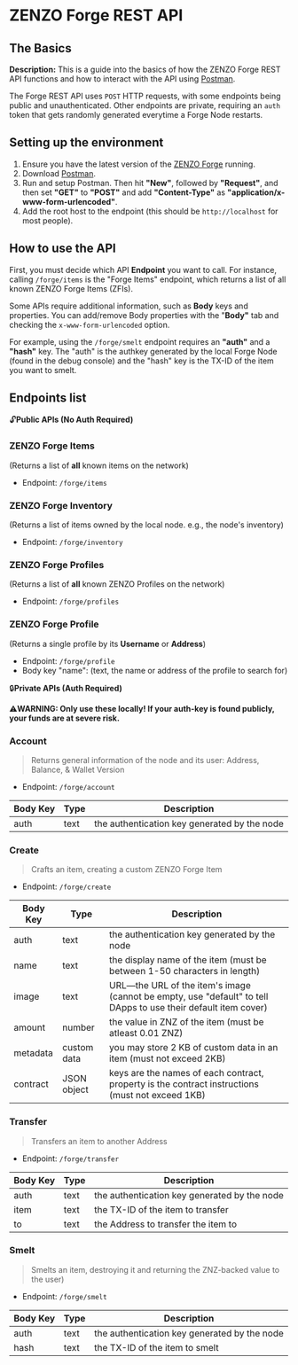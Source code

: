 # ZENZO Forge REST API

## The Basics
**Description:** This is a guide into the basics of how the ZENZO Forge REST API functions and how to interact with the API using [Postman](https://www.getpostman.com/downloads/).

The Forge REST API uses `POST` HTTP requests, with some endpoints being public and unauthenticated. Other endpoints are private, requiring an `auth` token that gets randomly generated everytime a Forge Node restarts.




## Setting up the environment
1. Ensure you have the latest version of the [ZENZO Forge](https://github.com/ZENZO-Ecosystem/zenzo-forge/releases) running.
2. Download [Postman](https://www.getpostman.com/downloads/).
3. Run and setup Postman. Then hit **"New"**, followed by **"Request"**, and then set **"GET"** to **"POST"** and add **"Content-Type"** as **"application/x-www-form-urlencoded"**.
4. Add the root host to the endpoint (this should be `http://localhost` for most people).




## How to use the API
First, you must decide which API **Endpoint** you want to call. For instance, calling `/forge/items` is the "Forge Items" endpoint, which returns a list of all known ZENZO Forge Items (ZFIs).

Some APIs require additional information, such as **Body** keys and properties. You can add/remove Body properties with the "**Body"** tab and checking the `x-www-form-urlencoded` option.

For example, using the `/forge/smelt` endpoint requires an **"auth"** and a **"hash"** key. The "auth" is the authkey generated by the local Forge Node (found in the debug console) and the "hash" key is the TX-ID of the item you want to smelt.




## Endpoints list

:unlock:**Public APIs (No Auth Required)**

### ZENZO Forge Items 
(Returns a list of **all** known items on the network)
- Endpoint: `/forge/items`

### ZENZO Forge Inventory 
(Returns a list of items owned by the local node. e.g., the node's inventory)
- Endpoint: `/forge/inventory`

### ZENZO Forge Profiles 
(Returns a list of **all** known ZENZO Profiles on the network)
- Endpoint: `/forge/profiles`

### ZENZO Forge Profile 
(Returns a single profile by its **Username** or **Address**)
- Endpoint: `/forge/profile`
- Body key "name": (text, the name or address of the profile to search for)

:lock:**Private APIs (Auth Required)**

:warning:**WARNING: Only use these locally! If your auth-key is found publicly, your funds are at severe risk.** 

### Account 
> Returns general information of the node and its user: Address, Balance, & Wallet Version
- Endpoint: `/forge/account`

Body Key | Type | Description
------------ | ------------- | -------------
auth | text | the authentication key generated by the node

### Create 
> Crafts an item, creating a custom ZENZO Forge Item
- Endpoint: `/forge/create`

Body Key | Type | Description
------------ | ------------- | -------------
auth | text | the authentication key generated by the node
name | text | the display name of the item (must be between 1-50 characters in length)
image | text | URL—the URL of the item's image (cannot be empty, use "default" to tell DApps to use their default item cover)
amount | number | the value in ZNZ of the item (must be atleast 0.01 ZNZ)
metadata | custom data | you may store 2 KB of custom data in an item (must not exceed 2KB)
contract | JSON object | keys are the names of each contract, property is the contract instructions (must not exceed 1KB)

### Transfer 
> Transfers an item to another Address
- Endpoint: `/forge/transfer`

Body Key | Type | Description
------------ | ------------- | -------------
auth | text | the authentication key generated by the node
item | text | the TX-ID of the item to transfer
to | text | the Address to transfer the item to

### Smelt 
> Smelts an item, destroying it and returning the ZNZ-backed value to the user)
- Endpoint: `/forge/smelt`

Body Key | Type | Description
------------ | ------------- | -------------
auth | text | the authentication key generated by the node
hash | text | the TX-ID of the item to smelt
